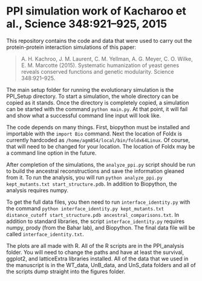 PPI simulation work of Kacharoo et al., Science 348:921–925, 2015
========================
This repository contains the code and data that were used to carry out the protein-protein interaction simulations of this paper:
> A. H. Kachroo, J. M. Laurent, C. M. Yellman, A. G. Meyer, C. O. Wilke, E. M. Marcotte (2015). Systematic humanization of yeast genes reveals conserved functions and genetic modularity. Science 348:921–925.

The main setup folder for running the evolutionary simulation is the PPI_Setup directory.  To start a simulation, the whole directory can be copied as it stands.  Once the directory is completely copied, a simulation can be started with the command `python main.py`.  At that point, it will fail and show what a successful command line input will look like.

The code depends on many things.  First, biopython must be installed and importable with the `import Bio` command.  Next the location of Foldx is currently hardcoded as `/home/agm854/local/bin/foldx64Linux`.  Of course, that will need to be changed for your location.  The location of Foldx may be a command line option in the future.  

After completion of the simulations, the `analyze_ppi.py` script should be run to build the ancestral reconstructions and save the information gleaned from it.  To run the analysis, you will run `python analyze_ppi.py kept_mutants.txt start_structure.pdb`.  In addition to Biopython, the analysis requires numpy.

To get the full data files, you then need to run `interface_identity.py` with the command `python interface_identity.py kept_mutants.txt distance_cutoff start_structure.pdb ancestral_comparisons.txt`.  In addition to standard libraries, the script `interface_identity.py` requires numpy, prody (from the Bahar lab), and Biopython.  The final data file will be called `interface_identity.txt`.

The plots are all made with R.  All of the R scripts are in the PPI_analysis folder.  You will need to change the paths and have at least the survival, ggplot2, and latticeExtra libraries installed.  All of the data that we used in the manuscript is in the WT_data, UnB_data, and UnS_data folders and all of the scripts dump straight into the figures folder.

